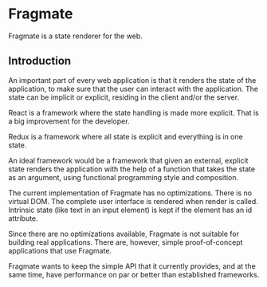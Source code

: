 # Fragmate

Fragmate is a state renderer for the web.

## Introduction

An important part of every web application is that it renders the state of the
application, to make sure that the user can interact with the application. The
state can be implicit or explicit, residing in the client and/or the server.

React is a framework where the state handling is made more explicit. That is a
big improvement for the developer.

Redux is a framework where all state is explicit and everything is in one state.

An ideal framework would be a framework that given an external, explicit state
renders the application with the help of a function that takes the state as an
argument, using functional programming style and composition.

The current implementation of Fragmate has no optimizations. There is no virtual
DOM. The complete user interface is rendered when render is called. Intrinsic state
(like text in an input element) is kept if the element has an id attribute.

Since there are no optimizations available, Fragmate is not suitable for building
real applications. There are, however, simple proof-of-concept applications
that use Fragmate.

Fragmate wants to keep the simple API that it currently provides, and at the same
time, have performance on par or better than established frameworks.
